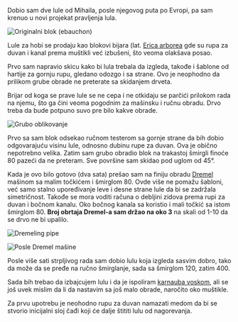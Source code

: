 Dobio sam dve lule od Mihaila, posle njegovog puta po Evropi, pa sam krenuo u novi projekat pravljenja lula.

![Originalni blok (ebauchon)](/entries/image/pravljenje-lule_0/normal "Originalni blok (ebauchon)")

Lule za hobi se prodaju kao blokovi bijara (lat. [Erica arborea](http://en.wikipedia.org/wiki/Erica_arborea) gde su rupa za duvan i kanal prema muštikli već izbušeni, što veoma olakšava posao.

Prvo sam napravio skicu kako bi lula trebala da izgleda, takođe i šablone od hartije za gornju rupu, gledano odozgo i sa strane. Ovo je neophodno da prilikom grube obrade ne preterate sa skidanjem drveta.

Brijar od koga se prave lule se ne cepa i ne otkidaju se parčići prilokom rada na njemu, što ga čini veoma pogodnim za mašinsku i ručnu obradu. Drvo treba da bude potpuno suvo pre bilo kakve obrade.

![Grubo oblikovanje](/entries/image/pravljenje-lule_1/normal "Grubo oblikovanje")

Prvo sa sam blok odsekao ručnom testerom sa gornje strane da bih dobio odgovarajuću visinu lule, odnosno dubinu rupe za duvan. Ova je obično nepotrebno velika. Zatim sam grubo obradio blok na trakastoj šmirgli finoće 80 pazeći da ne preteram. Sve površine sam skidao pod uglom od 45°.

Kada je ovo bilo gotovo (dva sata) prešao sam na finiju obradu [Dremel](http://en.wikipedia.org/wiki/Dremel) mašinom sa malim točkićem i šmirglom 80. Ovde više ne pomažu šabloni, već samo stalno upoređivanje leve i desne strane lule da bi se zadržala simetričnost. Takođe se mora voditi računa o debljini zidova prema rupi za duvan i bočnom kanalu. Oko bočnog kanala sa koristio i mali točkić sa istom šmirglom 80. **Broj obrtaja Dremel-a sam držao na oko 3** na skali od 1-10 da se drvo ne bi upalilo.

![Dremeling pipe](/entries/image/pravljenje-lule_3/normal "Dremeling pipe")

![Posle Dremel mašine](/entries/image/pravljenje-lule_2/normal "Posle Dremel mašine")

Posle više sati strpljivog rada sam dobio lulu koja izgleda sasvim dobro, tako da može da se pređe na ručno šmirglanje, sada sa šmirglom 120, zatim 400.

Sada bih trebao da izbajcujem lulu i da je ispoliram [karnauba voskom](http://en.wikipedia.org/wiki/Carnauba), ali se još uvek mislim da li da nastavim sa još malo obrade, naročito oko muštikle.

Za prvu upotrebu je neohodno rupu za duvan namazati medom da bi se stvorio inicijalni sloj čađi koji će dalje štititi lulu od nagorevanja.
